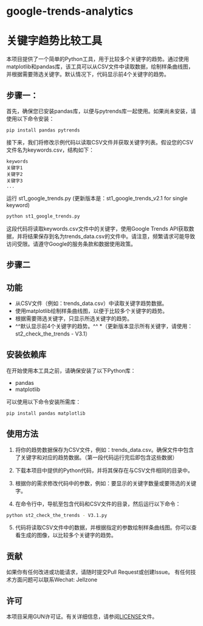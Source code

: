 # google-trends-analytics
# 关键字趋势比较工具

本项目提供了一个简单的Python工具，用于比较多个关键字的趋势。通过使用matplotlib和pandas库，该工具可以从CSV文件中读取数据，绘制样条曲线图，并根据需要筛选关键字。默认情况下，代码显示前4个关键字的趋势。

## 步骤一：

首先，确保您已安装pandas库，以便与pytrends库一起使用。如果尚未安装，请使用以下命令安装：

```pip install pandas pytrends```

接下来，我们将修改示例代码以读取CSV文件并获取关键字列表。假设您的CSV文件名为keywords.csv，结构如下：

```
keywords
关键字1
关键字2
关键字3
...
```
运行  st1_google_trends.py (更新版本是：st1_google_trends_v2.1 for single keyword)

```bash
python st1_google_trends.py
```
这段代码将读取keywords.csv文件中的关键字，使用Google Trends API获取数据，并将结果保存到名为trends_data.csv的文件中。请注意，频繁请求可能导致访问受限。请遵守Google的服务条款和数据使用政策。

## 步骤二
## 功能

- 从CSV文件（例如：trends_data.csv）中读取关键字趋势数据。
- 使用matplotlib绘制样条曲线图，以便于比较多个关键字的趋势。
- 根据需要筛选关键字，只显示所选关键字的趋势。
- ^^默认显示前4个关键字的趋势。^^
  *（更新版本显示所有关键字，请使用：st2_check_the_trends - V3.1）

## 安装依赖库

在开始使用本工具之前，请确保安装了以下Python库：

- pandas
- matplotlib

可以使用以下命令安装所需库：

```bash
pip install pandas matplotlib
```

## 使用方法

1. 将你的趋势数据保存为CSV文件，例如：trends_data.csv。确保文件中包含了关键字和对应的趋势数据。（第一段代码运行完后即包含这些数据）

2. 下载本项目中提供的Python代码，并将其保存在与CSV文件相同的目录中。

3. 根据你的需求修改代码中的参数，例如：要显示的关键字数量或要筛选的关键字。

4. 在命令行中，导航至包含代码和CSV文件的目录，然后运行以下命令：

```bash
python st2_check_the_trends - V3.1.py
```

5. 代码将读取CSV文件中的数据，并根据指定的参数绘制样条曲线图。你可以查看生成的图像，以比较多个关键字的趋势。

## 贡献

如果你有任何改进或功能请求，请随时提交Pull Request或创建Issue。
有任何技术方面问题可以联系Wechat: Jellzone

## 许可

本项目采用GUN许可证。有关详细信息，请参阅[LICENSE](LICENSE)文件。
